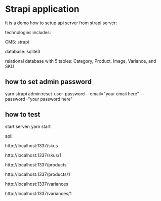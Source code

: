 # Strapi application

It is a demo how to setup api server from strapi server:

technologies includes:

CMS: strapi 

database: sqlite3

relational database with 5 tables: Category, Product, Image, Variance, and SKU 

## how to set admin password

yarn strapi admin:reset-user-password --email="your email here" --password="your password here"

## how to test 

start server: yarn start 

api:

http://localhost:1337/skus

http://localhost:1337/skus/1

http://localhost:1337/products

http://localhost:1337/products/1

http://localhost:1337/variances

http://localhost:1337/variances/1




